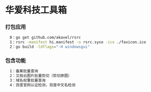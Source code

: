 # 华爱科技工具箱

### 打包应用
``` bash
  0：go get github.com/akavel/rsrc
  1：rsrc -manifest hi.manifest -o rsrc.syso -ico ./favicon.ico
  2：go build -ldflags="-H windowsgui"
```

### 包含功能
``` bash
  1：备案批量查询
  2：又拍云图片批量剪切（剪切原图）
  3：域名权重批量查询
  4：百度官网认证检测，百度中文名检测
```